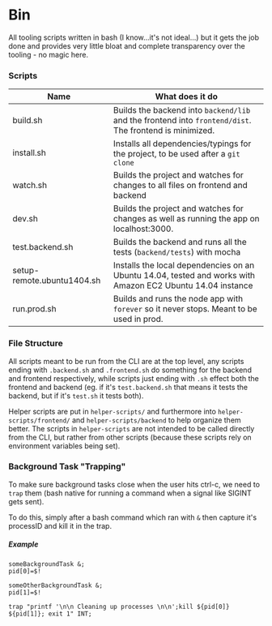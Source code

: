 # Bin

All tooling scripts written in bash (I know...it's not ideal...) but it gets
the job done and provides very little bloat and complete transparency over the
tooling - no magic here.

### Scripts

| Name                 | What does it do       |
| -------------------- | --------------------- |
| build.sh             | Builds the backend into `backend/lib` and the frontend into `frontend/dist`. The frontend is minimized. |
| install.sh           | Installs all dependencies/typings for the project, to be used after a `git clone` |
| watch.sh             | Builds the project and watches for changes to all files on frontend and backend |
| dev.sh               | Builds the project and watches for changes as well as running the app on localhost:3000. |
| test.backend.sh      | Builds the backend and runs all the tests (`backend/tests`) with mocha |
| setup-remote.ubuntu1404.sh | Installs the local dependencies on an Ubuntu 14.04, tested and works with Amazon EC2 Ubuntu 14.04 instance |
| run.prod.sh         | Builds and runs the node app with `forever` so it never stops. Meant to be used in prod. |

### File Structure

All scripts meant to be run from the CLI are at the top level, any scripts
ending with `.backend.sh` and `.frontend.sh` do something for the backend and
frontend respectively, while scripts just ending with `.sh` effect both the
frontend and backend (eg. if it's `test.backend.sh` that means it tests the
backend, but if it's `test.sh` it tests both).

Helper scripts are put in `helper-scripts/` and furthermore into
`helper-scripts/frontend/` and `helper-scripts/backend` to help organize them
better. The scripts in `helper-scripts` are not intended to be called directly
from the CLI, but rather from other scripts (because these scripts rely on
environment variables being set).

### Background Task "Trapping"

To make sure background tasks close when the user hits ctrl-c, we need to `trap`
them (bash native for running a command when a signal like SIGINT gets sent).

To do this, simply after a bash command which ran with `&` then capture it's
processID and kill it in the trap.

##### Example

```
someBackgroundTask &;
pid[0]=$!

someOtherBackgroundTask &;
pid[1]=$!

trap "printf '\n\n Cleaning up processes \n\n';kill ${pid[0]} ${pid[1]}; exit 1" INT;
```
